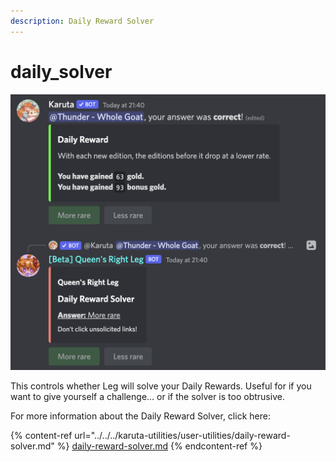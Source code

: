 ```yaml
---
description: Daily Reward Solver
---
```


# daily\_solver

![Example of Daily Reward Solver](<../../../.gitbook/assets/image (34) (1).png>)

This controls whether Leg will solve your Daily Rewards. Useful for if you want to give yourself a challenge... or if the solver is too obtrusive.

For more information about the Daily Reward Solver, click here:

{% content-ref url="../../../karuta-utilities/user-utilities/daily-reward-solver.md" %}
[daily-reward-solver.md](../../../karuta-utilities/user-utilities/daily-reward-solver.md)
{% endcontent-ref %}
